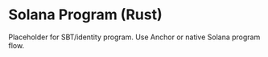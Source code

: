 # Solana Program (Rust)
Placeholder for SBT/identity program. Use Anchor or native Solana program flow.
